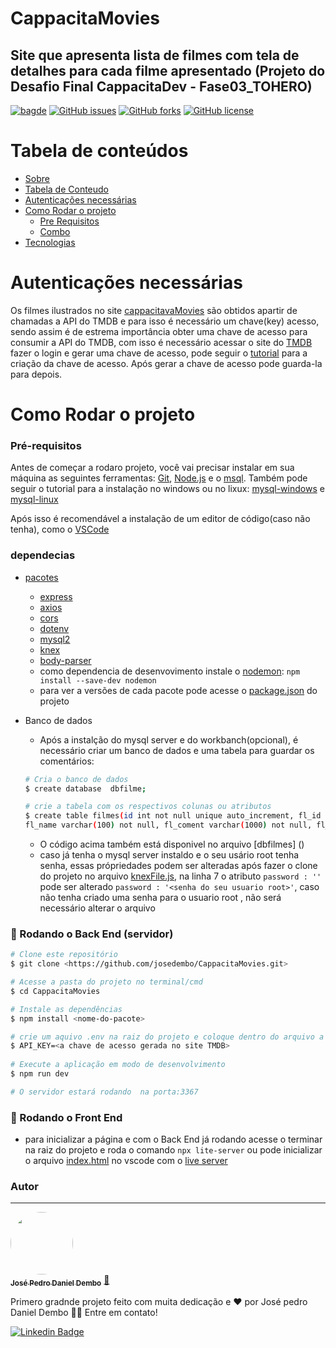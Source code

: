 # CappacitaMovies
## Site que apresenta lista de filmes com tela de detalhes para cada filme apresentado (Projeto do Desafio Final CappacitaDev - Fase03_TOHERO)
[![bagde](https://img.shields.io/badge/site-CappacitaMovies-E50914)](https://github.com/josedembo/CappacitaMovies)
[![GitHub issues](https://img.shields.io/github/issues/josedembo/CappacitaMovies)](https://github.com/josedembo/CappacitaMovies/issues)
[![GitHub forks](https://img.shields.io/github/forks/josedembo/CappacitaMovies)](https://github.com/josedembo/CappacitaMovies/network)
[![GitHub license](https://img.shields.io/github/license/josedembo/CappacitaMovies)](https://github.com/josedembo/CappacitaMovies/blob/main/LICENSE)

Tabela de conteúdos
=================
<!--ts-->
   * [Sobre](#cappacitamovies)
   * [Tabela de Conteudo](#tabela-de-conteudo)
   * [Autenticações necessárias](#autenticações-necessárias)
   * [Como Rodar o projeto](#como-usar)
      * [Pre Requisitos](#pré-requisitos)
      * [Combo](#combo)
   * [Tecnologias](#tecnologias)
<!--te-->
# Autenticações necessárias
  Os filmes ilustrados no site [cappacitavaMovies](https://github.com/josedembo/CappacitaMovies)  são obtidos apartir de chamadas a API do TMDB e para isso é necessário um chave(key) acesso, sendo assim é de estrema importância obter uma chave de acesso para consumir a API do TMDB, com isso é necessário acessar o site do [TMDB](https://www.themoviedb.org/?language=pt-BR) fazer o login e gerar uma chave de acesso, pode seguir o [tutorial](https://www.youtube.com/watch?v=mbImkkJFxBs) para a criação da chave de acesso. Após gerar a chave de acesso pode guarda-la para depois.
  

# Como Rodar o projeto

### Pré-requisitos

Antes de começar a rodaro projeto, você vai precisar instalar em sua máquina as seguintes ferramentas:
[Git](https://git-scm.com), [Node.js](https://nodejs.org/en/) e o [msql](https://dev.mysql.com/doc/refman/8.0/en/installing.html). 
Também pode seguir o tutorial para a instalação no windows ou no lixux: [mysql-windows](https://www.youtube.com/watch?v=iYN9a3i2qkQ&t=117s) e [mysql-linux](https://www.digitalocean.com/community/tutorials/how-to-install-mysql-on-ubuntu-20-04-pt)

Após isso é recomendável a instalação de um editor de código(caso não tenha), como o [VSCode](https://code.visualstudio.com/)

### dependecias
<!--ts-->
   * [pacotes](#Sobre)
      * [express](https://expressjs.com/pt-br/)
      * [axios](https://axios-http.com/docs/intro)
      * [cors](http://expressjs.com/en/resources/middleware/cors.html)
      * [dotenv](https://www.npmjs.com/package/dotenv)
      * [mysql2](https://www.npmjs.com/package/mysql2)
      * [knex](https://knexjs.org/#Installation-node)
      * [body-parser](https://www.npmjs.com/package/body-parser)
      * como dependencia de desenvovimento instale o [nodemon](https://www.npmjs.com/package/nodemon): `npm install --save-dev nodemon`
      * para ver a versões de cada pacote pode acesse o [package.json](https://github.com/josedembo/CappacitaMovies/blob/main/package.json) do projeto
    
   * Banco de dados
      * Após a instalção do mysql server e do workbanch(opcional), é necessário criar um banco de dados e uma tabela para guardar os comentários:
      ```bash
      # Cria o banco de dados
      $ create database  dbfilme;

      # crie a tabela com os respectivos colunas ou atributos
      $ create table filmes(id int not null unique auto_increment, fl_id int not null, user_name varchar(100) not null,
      fl_name varchar(100) not null, fl_coment varchar(1000) not null, fl_created_at datetime not null default current_timestamp, fl_updated_at datetime  default       null on update current_timestamp, primary key(id));
      ```
      * O código acima também está disponivel no arquivo [dbfilmes] ()
      * caso já tenha o mysql server instaldo e o seu usário root tenha senha, essas própriedades podem ser alteradas após fazer o clone do projeto no arquivo [knexFile.js](https://github.com/josedembo/CappacitaMovies/blob/main/db/knexFile.js), na linha 7 o atributo `password : ''` pode ser alterado `password : '<senha do seu usuario root>'`, caso  não tenha criado uma senha para o usuario root , não será necessário alterar o arquivo
      
<!--te-->

### 🎲 Rodando o Back End (servidor)

```bash
# Clone este repositório
$ git clone <https://github.com/josedembo/CappacitaMovies.git>

# Acesse a pasta do projeto no terminal/cmd
$ cd CappacitaMovies

# Instale as dependências
$ npm install <nome-do-pacote>

# crie um aquivo .env na raiz do projeto e coloque dentro do arquivo a seguinte linha de código:
$ API_KEY=<a chave de acesso gerada no site TMDB>
  
# Execute a aplicação em modo de desenvolvimento
$ npm run dev

# O servidor estará rodando  na porta:3367
```
### 🎲 Rodando o Front End
 * para inicializar a página e com o Back End já rodando acesse o terminar na raiz do projeto e roda o comando `npx lite-server` ou pode inicializar o arquivo [index.html](https://github.com/josedembo/CappacitaMovies/blob/main/index.html)  no vscode com o [live server](https://marketplace.visualstudio.com/items?itemName=ritwickdey.LiveServer)



### Autor
---

<a href="https://github.com/josedembo">
 <img style="border-radius: 50%;" src="https://avatars.githubusercontent.com/u/68882941?s=400&u=d518c6c61763405cd84f0d90e75f64845c37495c&v=4" width="100px;" alt=""/>
 <br />
 <sub><b>José Pedro Daniel Dembo</b></sub></a> <a href="https://github.com/josedembo" title="josedembo">🚀</a>


Primero gradnde projeto feito com muita dedicação e ❤️ por José pedro Daniel Dembo 👋🏽 Entre em contato!
 
[![Linkedin Badge](https://img.shields.io/badge/-josedembo-blue?style=flat-square&logo=Linkedin&logoColor=white&link=https://www.linkedin.com/in/josedembo/)](https://www.linkedin.com/in/josedembo/) 
